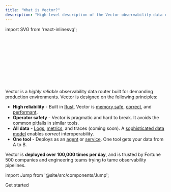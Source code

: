 ```yaml
---
title: "What is Vector?"
description: "High-level description of the Vector observability data collector and router."
---
```


import SVG from 'react-inlinesvg';

<SVG src="/img/components.svg" />

Vector is a _highly reliable_ observability data router built for demanding
production environments. Vector is designed on the following principles:

* **High reliability** - Built in [Rust][urls.rust], Vector is [memory safe][urls.rust_memory_safety], [correct][pages.index#correctness], and [performant][pages.index#performance].
* **Operator safety** - Vector is pragmatic and hard to break. It avoids the common pitfalls in similar tools.
* **All data** - [Logs][docs.data-model.log], [metrics][docs.data-model.metric], and traces (coming soon). A [sophisticated data model][docs.data-model] enables _correct_ interoperability.
* **One tool** - Deploys as an [agent][docs.roles.agent] or [service][docs.roles.service]. One tool gets your data from A to B.

Vector is **deployed over 100,000 times per day**, and is trusted by Fortune 500
companies and engineering teams trying to tame observability pipelines.

import Jump from '@site/src/components/Jump';

<Jump to="/docs/setup/guides/getting-started/">Get started</Jump>


[docs.data-model.log]: /docs/about/data-model/log/
[docs.data-model.metric]: /docs/about/data-model/metric/
[docs.data-model]: /docs/about/data-model/
[docs.roles.agent]: /docs/setup/deployment/roles/agent/
[docs.roles.service]: /docs/setup/deployment/roles/service/
[pages.index#correctness]: /#correctness
[pages.index#performance]: /#performance
[urls.rust]: https://www.rust-lang.org/
[urls.rust_memory_safety]: https://hacks.mozilla.org/2019/01/fearless-security-memory-safety/
